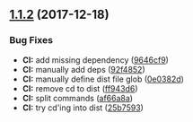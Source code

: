 <a name="1.1.2"></a>
## [1.1.2](https://github.com/GetTerminus/terminus-ui/compare/v1.1.1...v1.1.2) (2017-12-18)


### Bug Fixes

* **CI:** add missing dependency ([9646cf9](https://github.com/GetTerminus/terminus-ui/commit/9646cf9))
* **CI:** manually add deps ([92f4852](https://github.com/GetTerminus/terminus-ui/commit/92f4852))
* **CI:** manually define dist file glob ([0e0382d](https://github.com/GetTerminus/terminus-ui/commit/0e0382d))
* **CI:** remove cd to dist ([ff943d6](https://github.com/GetTerminus/terminus-ui/commit/ff943d6))
* **CI:** split commands ([af66a8a](https://github.com/GetTerminus/terminus-ui/commit/af66a8a))
* **CI:** try cd'ing into dist ([25b7593](https://github.com/GetTerminus/terminus-ui/commit/25b7593))
